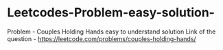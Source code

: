 # Leetcodes-Problem-easy-solution-

Problem - Couples Holding Hands easy to understand solution 
Link of the question - https://leetcode.com/problems/couples-holding-hands/
